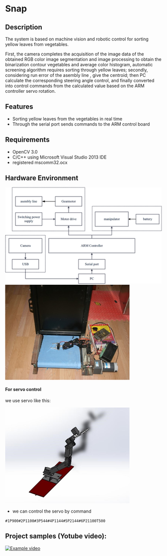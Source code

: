 # Snap

## Description

The system is based on machine vision and robotic control for sorting yellow leaves from vegetables. 

First, the camera completes the acquisition of the image data of the obtained RGB color image segmentation 
and image processing to obtain the binarization contour vegetables and average color histogram, 
automatic screening algorithm requires sorting through yellow leaves; secondly, 
considering run error of the asembly line , give the centroid; 
then PC calculate the corresponding steering angle control, and finally converted into control 
commands from the calculated value based on the ARM controller servo rotation. 


## Features

* Sorting yellow leaves from the vegetables in real time
* Through the serial port sends commands to the ARM control board

## Requirements

* OpenCV 3.0
* C/C++ using Microsoft Visual Studio 2013 IDE
* registered mscomm32.ocx

## Hardware Environment

<img src="img/2.jpg" width="600">

<img src="img/1.jpg" width="400">

#### For servo control
we use servo like this:

<img src="img/4.jpg" width="400">

* we can control the servo by command
```
#1P900#2P1100#3P544#4P1144#5P2144#6P21100T500
```

## Project samples (Yotube video):
[![Example video](http://img.youtube.com/vi/lTUlrcDPlNk/0.jpg)](https://youtu.be/lTUlrcDPlNk)
